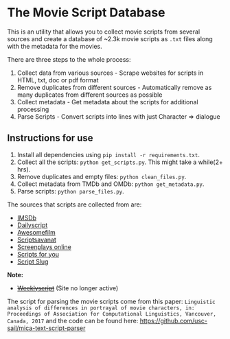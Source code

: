 # The Movie Script Database
This is an utility that allows you to collect movie scripts from several sources and create a database of ~2.3k movie scripts as `.txt` files along with the metadata for the movies.
 
There are three steps to the whole process:
1. Collect data from various sources - Scrape websites for scripts in HTML, txt, doc or pdf format
2. Remove duplicates from different sources - Automatically remove as many duplicates from different sources as possible
3. Collect metadata - Get metadata about the scripts for additional processing
4. Parse Scripts - Convert scripts into lines with just Character => dialogue
 
## Instructions for use
1. Install all dependencies using `pip install -r requirements.txt`.
2. Collect all the scripts: `python get_scripts.py`. This might take a while(2+ hrs).
3. Remove duplicates and empty files: `python clean_files.py`.
4. Collect metadata from TMDb and OMDb: `python get_metadata.py`.
5. Parse scripts: `python parse_files.py`.
 
The sources that scripts are collected from are:
- [IMSDb](https://www.imsdb.com/)
- [Dailyscript](https://www.dailyscript.com/)
- [Awesomefilm](http://www.awesomefilm.com/)
- [Scriptsavanat](https://thescriptsavant.com/)
- [Screenplays online](https://www.screenplays-online.de/)
- [Scripts for you](https://sfy.ru/)
- [Script Slug](https://www.scriptslug.com/)

**Note:**
- [~~Weeklyscript~~](https://www.weeklyscript.com/) (Site no longer active)
 
The script for parsing the movie scripts come from this paper: `Linguistic analysis of differences in portrayal of movie characters, in: Proceedings of Association for Computational Linguistics, Vancouver, Canada, 2017` and the code can be found here: https://github.com/usc-sail/mica-text-script-parser
